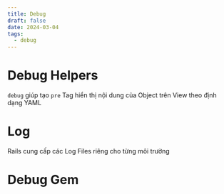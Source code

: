 ```yaml
---
title: Debug
draft: false
date: 2024-03-04
tags:
  - debug
---
```


# Debug Helpers

`debug` giúp tạo `pre` Tag hiển thị nội dung của Object trên View theo định dạng YAML

# Log

Rails cung cấp các Log Files riêng cho từng môi trường

# Debug Gem
